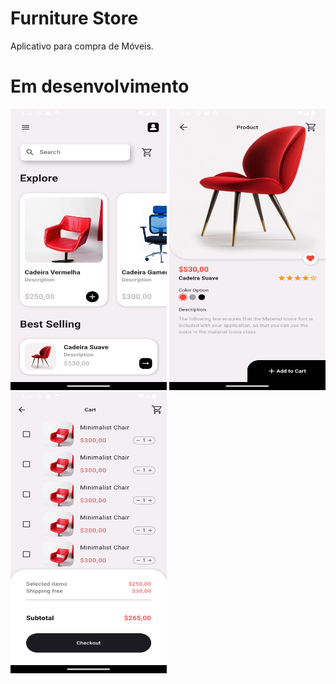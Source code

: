 # Furniture Store 

Aplicativo para compra de Móveis.

# Em desenvolvimento


<img src="https://github.com/rogerioTuzolana/furniture_store/blob/main/screen/screenshot_1.png" width="250" height="450" />
<img src="https://github.com/rogerioTuzolana/furniture_store/blob/main/screen/screenshot_2.png" width="250" height="450" />
<img src="https://github.com/rogerioTuzolana/furniture_store/blob/main/screen/screenshot_3.png" width="250" height="450" />

